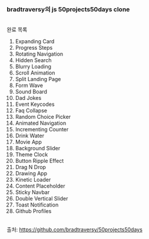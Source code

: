 ### bradtraversy의 js 50projects50days clone

<br />
완료 목록

1. Expanding Card
2. Progress Steps
3. Rotating Navigation
4. Hidden Search
5. Blurry Loading
6. Scroll Animation
7. Split Landing Page
8. Form Wave
9. Sound Board
10. Dad Jokes
11. Event Keycodes
12. Faq Collapse
13. Random Choice Picker
14. Animated Navigation
15. Incrementing Counter
16. Drink Water
17. Movie App
18. Background Slider
19. Theme Clock
20. Button Ripple Effect
21. Drag N Drop
22. Drawing App
23. Kinetic Loader
24. Content Placeholder
25. Sticky Navbar
26. Double Vertical Slider
27. Toast Notification
28. Github Profiles

<br />
출처: <a href="https://github.com/bradtraversy/50projects50days" target="_blank" rel="noreferrer noopenner">https://github.com/bradtraversy/50projects50days</a>
